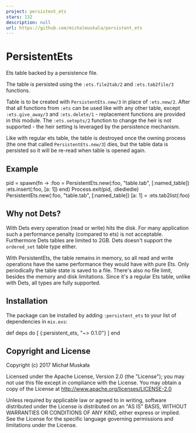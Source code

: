 ```yaml
---
project: persistent_ets
stars: 132
description: null
url: https://github.com/michalmuskala/persistent_ets
---
```


PersistentEts
=============

Ets table backed by a persistence file.

The table is persisted using the `:ets.file2tab/2` and `:ets.tab2file/3` functions.

Table is to be created with `PersistentEts.new/3` in place of `:ets.new/2`. After that all functions from `:ets` can be used like with any other table, except `:ets.give_away/3` and `:ets.delete/1` - replacement functions are provided in this module. The `:ets.setopts/2` function to change the heir is not supported - the heir setting is leveraged by the persistence mechanism.

Like with regular ets table, the table is destroyed once the owning process (the one that called `PersistentEts.new/3`) dies, but the table data is persisted so it will be re-read when table is opened again.

Example
-------

pid \= spawn(fn \->
  :foo \= PersistentEts.new(:foo, "table.tab", \[:named\_table\])
  :ets.insert(:foo, \[a: 1\])
end)
Process.exit(pid, :diediedie)
PersistentEts.new(:foo, "table.tab", \[:named\_table\])
\[a: 1\] \= :ets.tab2list(:foo)

Why not Dets?
-------------

With Dets every operation (read or write) hits the disk. For many application such a performance penalty (compared to ets) is not acceptable. Furthermore Dets tables are limited to 2GB. Dets doesn't support the `ordered_set` table type either.

With PersistentEts, the table remains in memory, so all read and write operations have the same performance they would have with pure Ets. Only periodically the table state is saved to a file. There's also no file limit, besides the memory and disk limitations. Since it's a regular Ets table, unlike with Dets, all types are fully supported.

Installation
------------

The package can be installed by adding `:persistent_ets` to your list of dependencies in `mix.exs`:

def deps do
  \[
    {:persistent\_ets, "~> 0.1.0"}
  \]
end

Copyright and License
---------------------

Copyright (c) 2017 Michał Muskała

Licensed under the Apache License, Version 2.0 (the "License"); you may not use this file except in compliance with the License. You may obtain a copy of the License at http://www.apache.org/licenses/LICENSE-2.0

Unless required by applicable law or agreed to in writing, software distributed under the License is distributed on an "AS IS" BASIS, WITHOUT WARRANTIES OR CONDITIONS OF ANY KIND, either express or implied. See the License for the specific language governing permissions and limitations under the License.
